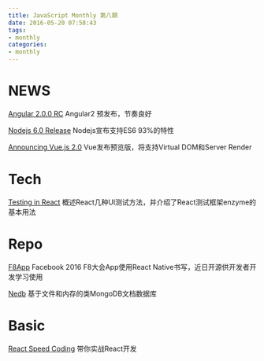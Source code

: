 ```yaml
---
title: JavaScript Monthly 第八期
date: 2016-05-20 07:58:43
tags:
- monthly
categories:
- monthly
---
```


#  NEWS

[Angular 2.0.0 RC](https://github.com/angular/angular/blob/master/CHANGELOG.md)
Angular2 预发布，节奏良好

[Nodejs 6.0 Release](https://nodejs.org/en/blog/release/v6.0.0/)
Nodejs宣布支持ES6 93%的特性

[Announcing Vue.js 2.0](https://vuejs.org/2016/04/27/announcing-2.0/)
Vue发布预览版，将支持Virtual DOM和Server Render

<!-- more -->

# Tech

[Testing in React](https://medium.com/javascript-inside/testing-in-react-getting-off-the-ground-5f569f3088a)
概述React几种UI测试方法，并介绍了React测试框架enzyme的基本用法

# Repo

[F8App](https://github.com/fbsamples/f8app)
Facebook 2016 F8大会App使用React Native书写，近日开源供开发者开发学习使用

[Nedb](https://github.com/louischatriot/nedb)
基于文件和内存的类MongoDB文档数据库

# Basic

[React Speed Coding](https://leanpub.com/reactspeedcoding/read)
带你实战React开发
